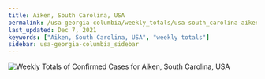 ```yaml
---
title: Aiken, South Carolina, USA
permalink: /usa-georgia-columbia/weekly_totals/usa-south_carolina-aiken-weekly_totals.html
last_updated: Dec 7, 2021
keywords: ["Aiken, South Carolina, USA", "weekly totals"]
sidebar: usa-georgia-columbia_sidebar
---
```


![Weekly Totals of Confirmed Cases for Aiken, South Carolina, USA](/covid_tracker/images/graphs/usa-south_carolina-aiken-weekly_totals_graph.png)

